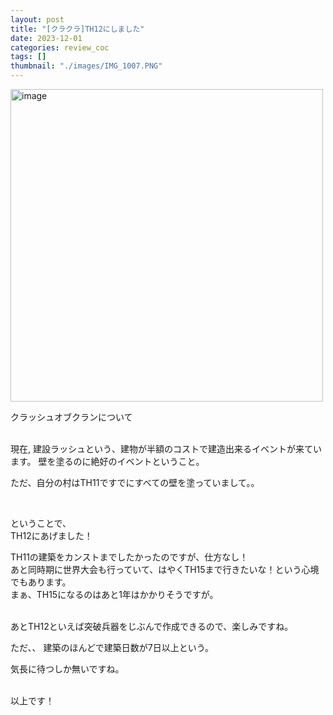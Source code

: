 ```yaml
---
layout: post
title: "[クラクラ]TH12にしました"
date: 2023-12-01
categories: review_coc
tags: []
thumbnail: "./images/IMG_1007.PNG"
---
```


<img src="{{ './images/IMG_1007.PNG' }}" alt="image" width="500" class="center-image"/>  
  

クラッシュオブクランについて  

<br>
現在,
建設ラッシュという、建物が半額のコストで建造出来るイベントが来ています。  
壁を塗るのに絶好のイベントということ。  
  
ただ、自分の村はTH11ですでにすべての壁を塗っていまして。。  


<br>

ということで、  
TH12にあげました！  
  
TH11の建築をカンストまでしたかったのですが、仕方なし！  
あと同時期に世界大会も行っていて、はやくTH15まで行きたいな！という心境でもあります。  
まぁ、TH15になるのはあと1年はかかりそうですが。

<br>
あとTH12といえば突破兵器をじぶんで作成できるので、楽しみですね。  
  
ただ、、
建築のほんどで建築日数が7日以上という。  
  
気長に待つしか無いですね。
  
<br>
以上です！  
  
